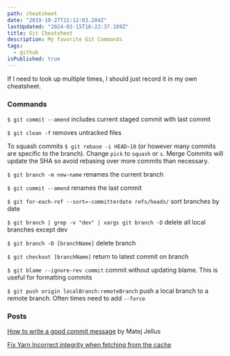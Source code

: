 ```yaml
---
path: cheatsheet
date: "2019-10-27T22:12:03.284Z"
lastUpdated: "2024-02-15T16:22:37.189Z"
title: Git Cheatsheet
description: My favorite Git Commands
tags:
  - github
isPublished: true
---
```


If I need to look up multiple times, I should just record it in my own cheatsheet.

### Commands

`$ git commit --amend` includes current staged commit with last commit

`$ git clean -f` removes untracked files

To squash commits `$ git rebase -i HEAD~10` (or however many commits are specific to the branch). Change `pick` to `squash` or `s`. Merge Commits will update the SHA so avoid rebasing over more commits than necessary.

`$ git branch -m new-name` renames the current branch

`$ git commit --amend` renames the last commit

`$ git for-each-ref --sort=-committerdate refs/heads/` sort branches by date

`$ git branch | grep -v "dev" | xargs git branch -D` delete all local branches except dev

`$ git branch -D [branchName]` delete branch

`$ git checkout [branchName]` return to latest commit on branch

`$ git blame --ignore-rev commit` commit without updating blame. This is useful for formatting commits

`$ git push origin localBranch:remoteBranch` push a local branch to a remote branch. Often times need to add `--force`

### Posts

[How to write a good commit message](https://juffalow.com/other/write-good-git-commit-message) by Matej Jellus

[﻿Fix Yarn Incorrect integrity when fetching from the cache](https://marcusmth.com/solve-yarn-incorrect-integrity-when-fetching-from-the-cache/)
